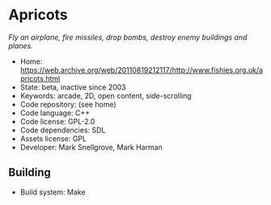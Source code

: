 # Apricots

_Fly an airplane, fire missiles, drop bombs, destroy enemy buildings and planes._

- Home: https://web.archive.org/web/20110819212117/http://www.fishies.org.uk/apricots.html
- State: beta, inactive since 2003
- Keywords: arcade, 2D, open content, side-scrolling
- Code repository: (see home)
- Code language: C++
- Code license: GPL-2.0
- Code dependencies: SDL
- Assets license: GPL
- Developer: Mark Snellgrove, Mark Harman

## Building

- Build system: Make
